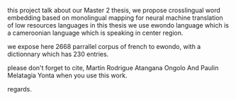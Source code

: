 this project talk about our Master 2 thesis, we propose crosslingual word embedding based on monolingual mapping for neural machine translation of low resources languages
in this thesis we use ewondo language which is a cameroonian language which is speaking in center region.

we expose here 2668 parrallel corpus of french to ewondo, with a dictionnary which has 230 entries.

please don't forget to cite, Martin Rodrigue Atangana Ongolo And Paulin Melatagia Yonta when you use this work.

regards.
